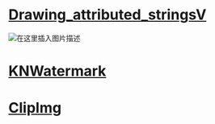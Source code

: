 # [Drawing_attributed_stringsV](https://kunnan.blog.csdn.net/)

![在这里插入图片描述](https://img-blog.csdnimg.cn/20210123163546786.png?x-oss-process=image/watermark,type_ZmFuZ3poZW5naGVpdGk,shadow_10,text_aHR0cHM6Ly9ibG9nLmNzZG4ubmV0L3UwMTEwMTg5Nzk=,size_16,color_FFFFFF,t_70)

# [KNWatermark](https://kunnan.blog.csdn.net/)
# [ClipImg](https://kunnan.blog.csdn.net/)
